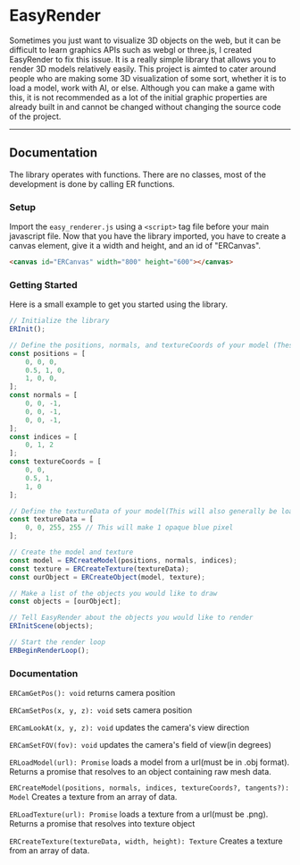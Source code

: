 # EasyRender

Sometimes you just want to visualize 3D objects on the web, but it can be difficult to learn graphics APIs such as webgl or three.js, I created EasyRender to fix this issue. It is a really simple library that allows you to render 3D models relatively easily. This project is aimted to cater around people who are making some 3D visualization of some sort, whether it is to load a model, work with AI, or else. Although you can make a game with this, it is not recommended as a lot of the initial graphic properties are already built in and cannot be changed without changing the source code of the project.

---

## Documentation

The library operates with functions. There are no classes, most of the development is done by calling ER functions.

### Setup

Import the `easy_renderer.js` using a `<script>` tag file before your main javascript file. Now that you have the library imported, you have to create a canvas element, give it a width and height, and an id of "ERCanvas".

```html
<canvas id="ERCanvas" width="800" height="600"></canvas>
```

### Getting Started

Here is a small example to get you started using the library.

```js
// Initialize the library
ERInit();

// Define the positions, normals, and textureCoords of your model (These will generally be loaded from a file)
const positions = [
	0, 0, 0,
	0.5, 1, 0,
	1, 0, 0,
];
const normals = [
	0, 0, -1,
	0, 0, -1,
	0, 0, -1,
];
const indices = [
	0, 1, 2
];
const textureCoords = [
	0, 0,
	0.5, 1,
	1, 0
];

// Define the textureData of your model(This will also generally be loaded in from a file)
const textureData = [
	0, 0, 255, 255 // This will make 1 opaque blue pixel
];

// Create the model and texture
const model = ERCreateModel(positions, normals, indices);
const texture = ERCreateTexture(textureData);
const ourObject = ERCreateObject(model, texture);

// Make a list of the objects you would like to draw
const objects = [ourObject];

// Tell EasyRender about the objects you would like to render
ERInitScene(objects);

// Start the render loop
ERBeginRenderLoop();
```

### Documentation

`ERCamGetPos(): void` returns camera position

`ERCamSetPos(x, y, z): void` sets camera position

`ERCamLookAt(x, y, z): void` updates the camera's view direction

`ERCamSetFOV(fov): void` updates the camera's field of view(in degrees)

`ERLoadModel(url): Promise` loads a model from a url(must be in .obj format). Returns a promise that resolves to an object containing raw mesh data.

`ERCreateModel(positions, normals, indices, textureCoords?, tangents?): Model` Creates a texture from an array of data.

`ERLoadTexture(url): Promise` loads a texture from a url(must be .png). Returns a promise that resolves into texture object

`ERCreateTexture(textureData, width, height): Texture` Creates a texture from an array of data.
